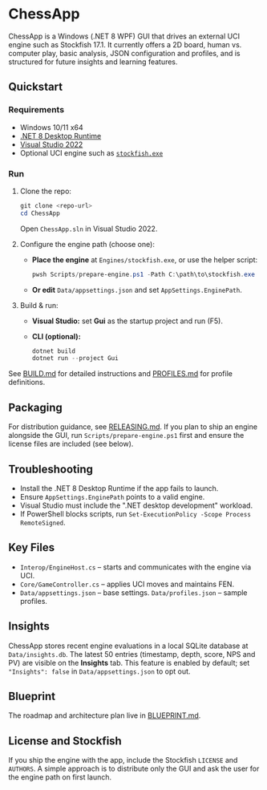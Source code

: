 # ChessApp

ChessApp is a Windows (.NET 8 WPF) GUI that drives an external UCI engine such as Stockfish 17.1. It currently offers a 2D board, human vs. computer play, basic analysis, JSON configuration and profiles, and is structured for future insights and learning features.

## Quickstart

### Requirements

* Windows 10/11 x64
* [.NET 8 Desktop Runtime](https://dotnet.microsoft.com/)
* [Visual Studio 2022](https://visualstudio.microsoft.com/)
* Optional UCI engine such as [`stockfish.exe`](https://stockfishchess.org/)

### Run

1. Clone the repo:

   ```powershell
   git clone <repo-url>
   cd ChessApp
   ```

   Open `ChessApp.sln` in Visual Studio 2022.

2. Configure the engine path (choose one):

   * **Place the engine** at `Engines/stockfish.exe`, or use the helper script:

     ```powershell
     pwsh Scripts/prepare-engine.ps1 -Path C:\path\to\stockfish.exe
     ```
   * **Or edit** `Data/appsettings.json` and set `AppSettings.EnginePath`.

3. Build & run:

   * **Visual Studio:** set **Gui** as the startup project and run (F5).
   * **CLI (optional):**

     ```powershell
     dotnet build
     dotnet run --project Gui
     ```

See [BUILD.md](docs/BUILD.md) for detailed instructions and [PROFILES.md](docs/PROFILES.md) for profile definitions.

## Packaging

For distribution guidance, see [RELEASING.md](RELEASING.md). If you plan to ship an engine alongside the GUI, run `Scripts/prepare-engine.ps1` first and ensure the license files are included (see below).

## Troubleshooting

* Install the .NET 8 Desktop Runtime if the app fails to launch.
* Ensure `AppSettings.EnginePath` points to a valid engine.
* Visual Studio must include the ".NET desktop development" workload.
* If PowerShell blocks scripts, run `Set-ExecutionPolicy -Scope Process RemoteSigned`.

## Key Files

* `Interop/EngineHost.cs` – starts and communicates with the engine via UCI.
* `Core/GameController.cs` – applies UCI moves and maintains FEN.
* `Data/appsettings.json` – base settings. `Data/profiles.json` – sample profiles.

## Insights

ChessApp stores recent engine evaluations in a local SQLite database at `Data/insights.db`. The latest 50 entries (timestamp, depth, score, NPS and PV) are visible on the **Insights** tab. This feature is enabled by default; set `"Insights": false` in `Data/appsettings.json` to opt out.

## Blueprint

The roadmap and architecture plan live in [BLUEPRINT.md](docs/BLUEPRINT.md).

## License and Stockfish

If you ship the engine with the app, include the Stockfish `LICENSE` and `AUTHORS`. A simple approach is to distribute only the GUI and ask the user for the engine path on first launch.
